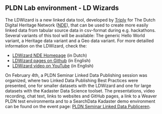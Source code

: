 <H2>PLDN Lab environment - LD Wizards</H2>

The LDWizard is a new linked data tool, developed by [Triply](https://triply.cc/) for The Dutch Digital Heritage Network ([NDE](https://www.netwerkdigitaalerfgoed.nl/en/)), that can be used to create more easily linked data from tabular source data in csv-format during e.g. hackathons. Several variants of this tool will be available: The generic Hello World variant, a Heritage data variant and a Geo data variant. For more detailled information on the LDWizard, check the:

- [LDWizard NDE Homepage](https://ldwizard.netwerkdigitaalerfgoed.nl/) (in Dutch)
- [LDWizard pages on Github](https://github.com/netwerk-digitaal-erfgoed/LDWizard) (in English)
- [LDWizard video on YouTube](https://youtu.be/VO61pqKWw7A) (in English)

On February 4th, a PLDN Seminar Linked Data Publishing session was organized, where two Linked Data Publishing Best Practices were presented, one for smaller datasets with the LDWizard and one for large datasets with the Kadaster Data Science toolset. The presentations, video recording, chat text, links to websites and GitHub pages, a link to a Weaver PLDN test environmenta and to a SearchData Kadaster demo environment can be found on the event page: [PLDN Seminar Linked Data Publiceren](https://www.pldn.nl/wiki/Lichtgewicht_Linked_Data_Publiceren_%E2%80%93_4_februari_2021).
